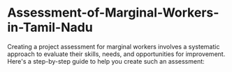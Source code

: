 # Assessment-of-Marginal-Workers-in-Tamil-Nadu
Creating a project assessment for marginal workers involves a systematic approach to evaluate their skills, needs, and opportunities for improvement. Here's a step-by-step guide to help you create such an assessment:
